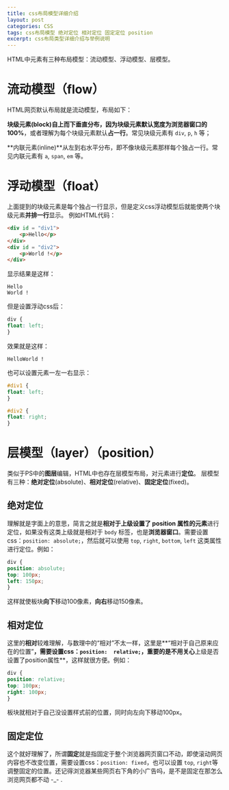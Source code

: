 ```yaml
---
title: css布局模型详细介绍
layout: post
categories: CSS
tags: css布局模型 绝对定位 相对定位 固定定位 position
excerpt: css布局类型详细介绍与举例说明
---
```

HTML中元素有三种布局模型：流动模型、浮动模型、层模型。

# 流动模型（flow）
HTML网页默认布局就是流动模型，布局如下：

**块级元素(block)**自上而下垂直分布，因为块级元素默认宽度为浏览器窗口的**100%**，或者理解为每个块级元素默认**占一行**。常见块级元素有 `div`, `p`, `h` 等；

**内联元素(inline)**从左到右水平分布，即不像块级元素那样每个独占一行。常见内联元素有 `a`, `span`, `em` 等。


# 浮动模型（float）
上面提到的块级元素是每个独占一行显示，但是定义css浮动模型后就能使两个块级元素**并排一行**显示。
例如HTML代码：

``` html
<div id = "div1">
	<p>Hello</p>
</div>
<div id = "div2">
	<p>World !</p>
</div>
```

显示结果是这样：

	Hello
	World !

但是设置浮动css后：

``` css
div {
float: left;
}
```

效果就是这样：

	HelloWorld !

也可以设置元素一左一右显示：

``` css
#div1 {
float: left;
}

#div2 {
float: right;
}
```

# 层模型（layer）（position）
类似于PS中的**图层**编辑，HTML中也存在层模型布局，对元素进行**定位**。
层模型有三种：**绝对定位**(absolute)、**相对定位**(relative)、**固定定位**(fixed)。

## 绝对定位
理解就是字面上的意思，简言之就是**相对于上级设置了 position 属性的元素**进行定位，如果没有这类上级就是相对于 `body` 标签，也是**浏览器窗口**。需要设置css：`position: absolute;`，然后就可以使用 `top`, `right`, `bottom`, `left` 这类属性进行定位。例如：

``` css
div {
position: absolute;
top: 100px;
left: 150px;
}
```

这样就使板块**向下**移动100像素，**向右**移动150像素。

## 相对定位
这里的**相对**较难理解，与数理中的“相对”不太一样，这里是**“相对于自己原来应在的位置”**，需要设置css：`position:  relative;`，重要的是不用关心**上级是否设置了position属性**，这样就很方便。例如：

``` css
div {
position: relative;
top: 100px;
right: 100px;
}
```

板块就相对于自己没设置样式前的位置，同时向左向下移动100px。

## 固定定位
这个就好理解了，所谓**固定**就是指固定于整个浏览器网页窗口不动，即使滚动网页内容也不改变位置，需要设置css：`position: fixed`，也可以设置 `top`, `right`等调整固定的位置。还记得浏览器某些网页右下角的小广告吗，是不是固定在那怎么浏览网页都不动 -_- .